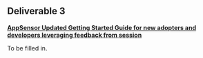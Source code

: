## Deliverable 3

[**AppSensor Updated Getting Started Guide for new adopters and
developers leveraging feedback from
session**](http://www.owasp.org/index.php/AppSensor_Developer_Guide)

To be filled in.